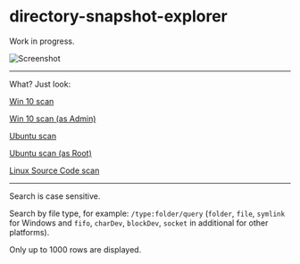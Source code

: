 # directory-snapshot-explorer

Work in progress.

![Screenshot](https://user-images.githubusercontent.com/16310547/132210358-6cead24f-0530-423a-8fbb-383a790bdf3e.png)


---
What? Just look:

[Win 10 scan](https://alttiri.github.io/directory-snapshot-explorer/?filepath=/json-scans/win10upd.json)

[Win 10 scan (as Admin)](https://alttiri.github.io/directory-snapshot-explorer/?filepath=/json-scans/win10upd-admin.json)

[Ubuntu scan](https://alttiri.github.io/directory-snapshot-explorer/?filepath=/json-scans/ubuntu.json)

[Ubuntu scan (as Root)](https://alttiri.github.io/directory-snapshot-explorer/?filepath=/json-scans/ubuntu-admin.json)

[Linux Source Code scan](https://alttiri.github.io/directory-snapshot-explorer/?filepath=/json-scans/linux-master.json)


---

Search is case sensitive.

Search by file type, for example: `/type:folder/query`
(`folder`, `file`, `symlink` for Windows and `fifo`, `charDev`, `blockDev`, `socket` in additional for other platforms).

Only up to 1000 rows are displayed.

